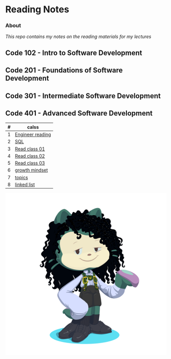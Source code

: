 # Reading Notes 
### **About**


 *This repo contains my notes on the reading materials for my lectures*
 
## Code 102 - Intro to Software Development
## Code 201 - Foundations of Software Development
## Code 301 - Intermediate Software Development
## Code 401 - Advanced Software Development


| #  | calss | 
| -------- | ---------  |
| 1|[Engineer reading](https://github.com/asfantala/reading-notes/blob/main/Engineering_reading/README.md)|
|2|[SQL](https://github.com/asfantala/reading-notes/tree/main/SQL)|
| 3 | [Read class 01](https://github.com/asfantala/reading-notes/tree/main/Read_class01#readme) |
| 4 | [Read class 02](https://github.com/asfantala/reading-notes/blob/main/Read_class02/README.md) |
| 5|[Read class 03](https://github.com/asfantala/reading-notes/tree/main/Read_class03)|
|6|[growth mindset](https://github.com/asfantala/reading-notes/tree/main/Mindset#readme)|
|7|[topics](https://github.com/asfantala/reading-notes/tree/main/topic)|
|8|[linked list](https://github.com/asfantala/reading-notes/tree/main/Linked_list#readme)|

![Screenshot](./assets/octocat-1680463246081.png)
